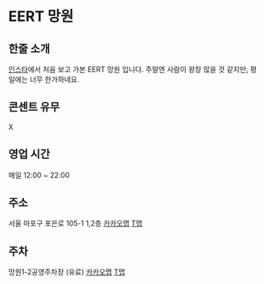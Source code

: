 # EERT 망원

## 한줄 소개
[인스타](https://www.instagram.com/p/CgGIjssP2xX)에서 처음 보고 가본 EERT 망원 입니다. 주말엔 사람이 왕창 많을 것 같지만, 평일에는 너무 한가하네요.

## 콘센트 유무
X

## 영업 시간
매일 12:00 ~ 22:00

## 주소
서울 마포구 포은로 105-1 1,2층 [카카오맵](https://place.map.kakao.com/1464553203) [T맵](https://surl.tmap.co.kr/6e5c9ef5)

## 주차
망원1-2공영주차장 (유료) [카카오맵](https://place.map.kakao.com/20540979) [T맵](https://surl.tmap.co.kr/7202d243)